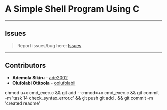 # A Simple Shell Program Using C

---

## Issues

> Report issues/bug here: [Issues](https://github.com/oolufolabii/simple_shell/issues)

---

## Contributors

+ **Ademola Sikiru** - [ade2002](https://github.com/Ade2002/)
+ **Olufolabi Otitoola** - [oolufolabii](github.com/oolufolabii/)


chmod u+x cmd_exec.c && git add --chmod=+x cmd_exec.c && git commit -m 'task 14 check_syntax_error.c' && git push
git add . && git commit -m 'created readme'
